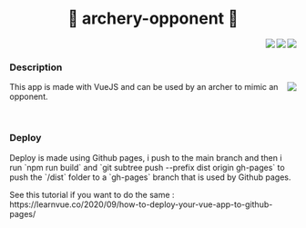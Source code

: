 <h1 align="center">🏹 archery-opponent 👤</h1>
<img align="right" src="https://img.shields.io/github/package-json/v/0xTheOldOne/archery-opponent?style=for-the-badge" />
<img align="right" src="https://img.shields.io/github/languages/code-size/0xTheOldOne/archery-opponent?style=for-the-badge" />
<img align="right" src="https://img.shields.io/github/last-commit/0xTheOldOne/archery-opponent?style=for-the-badge" />

<div class="mb-5">&nbsp;</div>

<h3 >Description</h3>
<div>
  <img align="right" src="https://github-readme-stats.vercel.app/api/pin/?username=0xTheOldOne&repo=archery-opponent" />
  <p>This app is made with VueJS and can be used by an archer to mimic an opponent.</p>
</div>

<div class="mb-5">&nbsp;</div>

<h3>Deploy</h3>
<p>
  Deploy is made using Github pages, i push to the main branch and then i run `npm run build` and `git subtree push --prefix dist origin gh-pages` to push the `/dist` folder to a `gh-pages` branch that is used by Github pages.
</p>
<p>See this tutorial if you want to do the same : https://learnvue.co/2020/09/how-to-deploy-your-vue-app-to-github-pages/</p>
